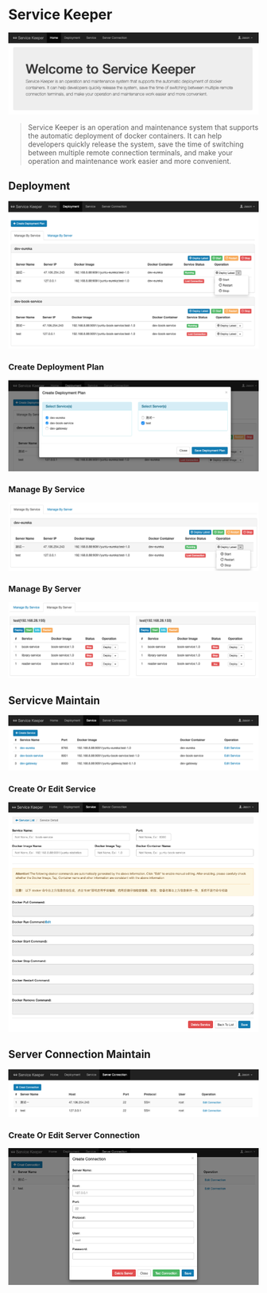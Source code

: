 # Service Keeper

![home](src/main/resources/images/service-keeper-home.png)

> Service Keeper is an operation and maintenance system that supports the automatic deployment of docker containers. 
> It can help developers quickly release the system, save the time of switching between multiple remote connection terminals,
> and make your operation and maintenance work easier and more convenient.


## Deployment

![deployment](src/main/resources/images/service-keeper-deployment.png)

### Create Deployment Plan

![deployment](src/main/resources/images/service-keeper-create-deployment-plan.png)

### Manage By Service

![deployment](src/main/resources/images/service-keeper-manage-by-service.png)

### Manage By Server

![deployment](src/main/resources/images/service-keeper-manage-by-server.png)

## Servicve Maintain

![service](src/main/resources/images/service-keeper-service.png)

### Create Or Edit Service

![service](src/main/resources/images/service-keeper-service-detail.png)

## Server Connection Maintain 

![server](src/main/resources/images/service-keeper-server-connection.png)

### Create Or Edit Server Connection

![server](src/main/resources/images/service-keeper-server-connection-detail.png)

